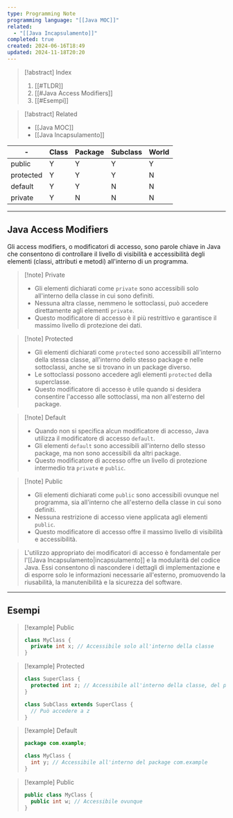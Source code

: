 ```yaml
---
type: Programming Note
programming language: "[[Java MOC]]"
related:
  - "[[Java Incapsulamento]]"
completed: true
created: 2024-06-16T18:49
updated: 2024-11-18T20:20
---
```

>[!abstract] Index
>1. [[#TLDR]]
>2. [[#Java Access Modifiers]]
>3. [[#Esempi]]

>[!abstract] Related
>- [[Java MOC]]
>- [[Java Incapsulamento]]

-[](Java%20Incapsulamento.md) | Class | Package | Subclass | World |
| --------- | ----- | ------- | -------- | ----- |
| public    | Y     | Y       | Y        | Y     |
| protected | Y     | Y       | Y        | N     |
| default   | Y     | Y       | N        | N     |
| private   | Y     | N       | N        | N     |

---
## Java Access Modifiers

Gli access modifiers, o modificatori di accesso, sono parole chiave in Java che consentono di controllare il livello di visibilità e accessibilità degli elementi (classi, attributi e metodi) all'interno di un programma. 

>[!note] Private
>    - Gli elementi dichiarati come `private` sono accessibili solo all'interno della classe in cui sono definiti.
>    - Nessuna altra classe, nemmeno le sottoclassi, può accedere direttamente agli elementi `private`.
>    - Questo modificatore di accesso è il più restrittivo e garantisce il massimo livello di protezione dei dati.

>[!note] Protected
>    - Gli elementi dichiarati come `protected` sono accessibili all'interno della stessa classe, all'interno dello stesso package e nelle sottoclassi, anche se si trovano in un package diverso.
>    - Le sottoclassi possono accedere agli elementi `protected` della superclasse.
>    - Questo modificatore di accesso è utile quando si desidera consentire l'accesso alle sottoclassi, ma non all'esterno del package.

>[!note] Default
>    - Quando non si specifica alcun modificatore di accesso, Java utilizza il modificatore di accesso `default`.
>    - Gli elementi `default` sono accessibili all'interno dello stesso package, ma non sono accessibili da altri package.
>    - Questo modificatore di accesso offre un livello di protezione intermedio tra `private` e `public`.

>[!note] Public
>- Gli elementi dichiarati come `public` sono accessibili ovunque nel programma, sia all'interno che all'esterno della classe in cui sono definiti.
>- Nessuna restrizione di accesso viene applicata agli elementi `public`.
> - Questo modificatore di accesso offre il massimo livello di visibilità e accessibilità.

>L'utilizzo appropriato dei modificatori di accesso è fondamentale per l'[[Java Incapsulamento|incapsulamento]] e la modularità del codice Java. Essi consentono di nascondere i dettagli di implementazione e di esporre solo le informazioni necessarie all'esterno, promuovendo la riusabilità, la manutenibilità e la sicurezza del software.

---
## Esempi

>[!example] Public
>``` java
>class MyClass {     
>	private int x; // Accessibile solo all'interno della classe 
>}
>```

>[!example] Protected
>```java
>class SuperClass {
>	protected int z; // Accessibile all'interno della classe, del package e nelle sottoclassi 
>} 
>
>class SubClass extends SuperClass {     
>	// Può accedere a z 
>}
>```

>[!example] Default
>
>``` java
>package com.example; 
>
>class MyClass {     
>	int y; // Accessibile all'interno del package com.example 
>}
>```

>[!example] Public
>``` java
>public class MyClass {     
>	public int w; // Accessibile ovunque 
>}
>```